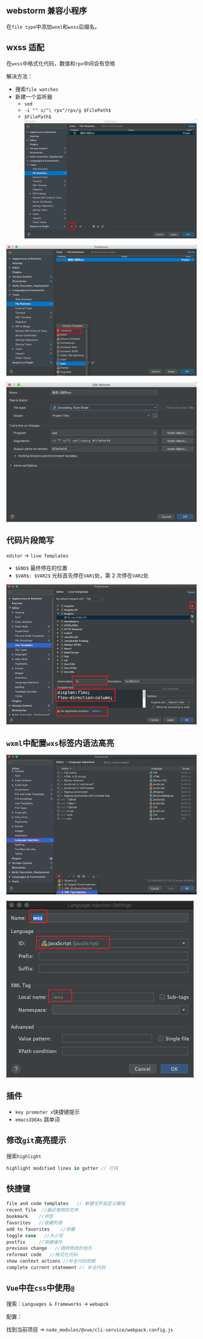 ## webstorm 兼容小程序

在`file type`中添加`wxml`和`wxss`后缀名。

## wxss 适配

在`wxss`中格式化代码，数值和`rpx`中间会有空格

解决方法：

- 搜索`file watches`
- 新建一个监听器
  - `sed`
  - `-i "" s/"\ rpx"/rpx/g $FilePath$`
  - `$FilePath$`
    ![](./images/webstorm配置1.png)

![](./images/webstorm配置2.png)

![](./images/webstorm配置3.png)

## 代码片段简写

`editor` -> `live Templates`

- `$END$` 最终停在的位置
- `$VAR$: $VAR2$` 光标首先停在`VAR1`处，第 2 次停在`VAR2`处

![](./images/webstorm配置4.png)

## `wxml`中配置`wxs`标签内语法高亮

![](./images/webstorm配置5.png)

![](./images/webstorm配置6.png)

## 插件

- `key promoter x`快捷键提示
- `emacsIDEAs` 跳单词

## 修改`git`高亮提示

搜索`highlight`

```js
highlight modified lines in gutter // 打钩
```

## 快捷键

```js
file and code templates   // 新建文件自定义模版
recent file  //最近使用的文件
bookmark    //书签
favorites   //收藏列表
add to favorites    //收藏
toggle case   //大小写
postfix     //快捷操作
previous change   //跳转修改的地方
reformat code   //格式化代码
show context actions //补全代码依赖
complete current statement // 补全代码
```

## `Vue`中在`css`中使用`@`

搜索：`Languages & Frameworks` -> `webapck`

配置：

找到当前项目 -> `node_modules/@vue/cli-service/webpack.config.js`

